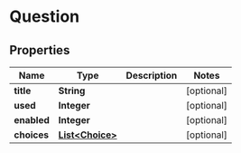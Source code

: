 
# Question

## Properties
Name | Type | Description | Notes
------------ | ------------- | ------------- | -------------
**title** | **String** |  |  [optional]
**used** | **Integer** |  |  [optional]
**enabled** | **Integer** |  |  [optional]
**choices** | [**List&lt;Choice&gt;**](Choice.md) |  |  [optional]



